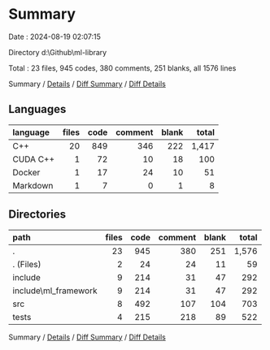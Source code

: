 # Summary

Date : 2024-08-19 02:07:15

Directory d:\\Github\\ml-library

Total : 23 files,  945 codes, 380 comments, 251 blanks, all 1576 lines

Summary / [Details](details.md) / [Diff Summary](diff.md) / [Diff Details](diff-details.md)

## Languages
| language | files | code | comment | blank | total |
| :--- | ---: | ---: | ---: | ---: | ---: |
| C++ | 20 | 849 | 346 | 222 | 1,417 |
| CUDA C++ | 1 | 72 | 10 | 18 | 100 |
| Docker | 1 | 17 | 24 | 10 | 51 |
| Markdown | 1 | 7 | 0 | 1 | 8 |

## Directories
| path | files | code | comment | blank | total |
| :--- | ---: | ---: | ---: | ---: | ---: |
| . | 23 | 945 | 380 | 251 | 1,576 |
| . (Files) | 2 | 24 | 24 | 11 | 59 |
| include | 9 | 214 | 31 | 47 | 292 |
| include\\ml_framework | 9 | 214 | 31 | 47 | 292 |
| src | 8 | 492 | 107 | 104 | 703 |
| tests | 4 | 215 | 218 | 89 | 522 |

Summary / [Details](details.md) / [Diff Summary](diff.md) / [Diff Details](diff-details.md)